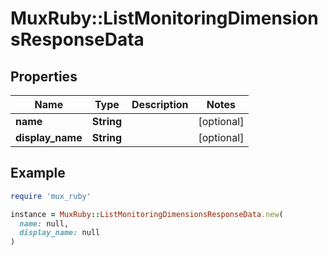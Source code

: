 # MuxRuby::ListMonitoringDimensionsResponseData

## Properties

| Name | Type | Description | Notes |
| ---- | ---- | ----------- | ----- |
| **name** | **String** |  | [optional] |
| **display_name** | **String** |  | [optional] |

## Example

```ruby
require 'mux_ruby'

instance = MuxRuby::ListMonitoringDimensionsResponseData.new(
  name: null,
  display_name: null
)
```

